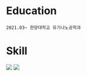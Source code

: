 # Education
```
2021.03~ 한양대학교 유기나노공학과
```

# Skill
<img src="https://img.shields.io/badge/표시할이름-색상?style=for-the-badge&logo=기술스택아이콘&logoColor=white">
<img src="https://img.shields.io/badge/HTML5-#E34F26?style=for-the badge&logo=HTML5&logoColor=white">
